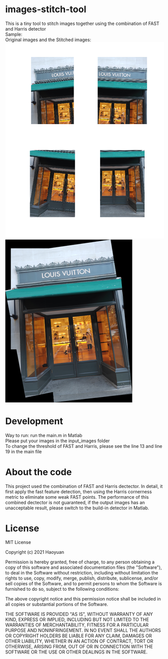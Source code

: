 # images-stitch-tool
This is a tiny tool to stitch images together using the combination of FAST and Harris detector  
Sample:  
Original images and the Stitched images:  
<img src="https://github.com/HaoyuanZhao/images-stitch-tool/blob/main/sample_images/original-sample.png" width="500">
<img src="https://github.com/HaoyuanZhao/images-stitch-tool/blob/main/sample_images/output_image.png" width="400">

# Development
Way to run: run the main.m in Matlab  
Please put your images in the input_images folder  
To change the threshold of FAST and Harris, please see the line 13 and line 19 in the main file

# About the code
This project used the combination of FAST and Harris dectector. In detail, it first apply the fast feature detection, then using the Harris cornerness metric to eliminate some weak FAST points. The performance of this combined dectector is not guaranteed, if the output images has an unacceptable result, please switch to the build-in detector in Matlab.

# License
MIT License

Copyright (c) 2021 Haoyuan

Permission is hereby granted, free of charge, to any person obtaining a copy
of this software and associated documentation files (the "Software"), to deal
in the Software without restriction, including without limitation the rights
to use, copy, modify, merge, publish, distribute, sublicense, and/or sell
copies of the Software, and to permit persons to whom the Software is
furnished to do so, subject to the following conditions:

The above copyright notice and this permission notice shall be included in all
copies or substantial portions of the Software.

THE SOFTWARE IS PROVIDED "AS IS", WITHOUT WARRANTY OF ANY KIND, EXPRESS OR
IMPLIED, INCLUDING BUT NOT LIMITED TO THE WARRANTIES OF MERCHANTABILITY,
FITNESS FOR A PARTICULAR PURPOSE AND NONINFRINGEMENT. IN NO EVENT SHALL THE
AUTHORS OR COPYRIGHT HOLDERS BE LIABLE FOR ANY CLAIM, DAMAGES OR OTHER
LIABILITY, WHETHER IN AN ACTION OF CONTRACT, TORT OR OTHERWISE, ARISING FROM,
OUT OF OR IN CONNECTION WITH THE SOFTWARE OR THE USE OR OTHER DEALINGS IN THE
SOFTWARE.
